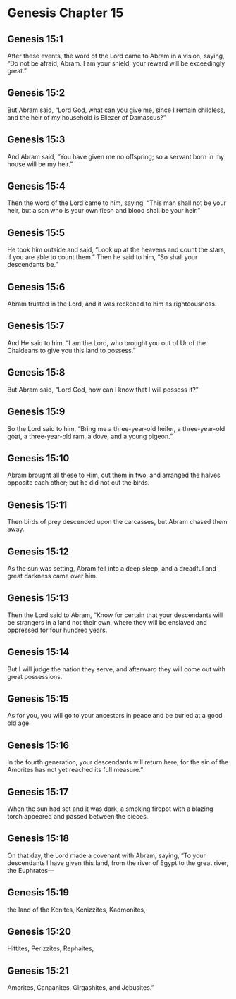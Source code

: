 # Genesis Chapter 15

## Genesis 15:1

After these events, the word of the Lord came to Abram in a vision, saying, “Do not be afraid, Abram. I am your shield; your reward will be exceedingly great.”

## Genesis 15:2

But Abram said, “Lord God, what can you give me, since I remain childless, and the heir of my household is Eliezer of Damascus?”

## Genesis 15:3

And Abram said, “You have given me no offspring; so a servant born in my house will be my heir.”

## Genesis 15:4

Then the word of the Lord came to him, saying, “This man shall not be your heir, but a son who is your own flesh and blood shall be your heir.”

## Genesis 15:5

He took him outside and said, “Look up at the heavens and count the stars, if you are able to count them.” Then he said to him, “So shall your descendants be.”

## Genesis 15:6

Abram trusted in the Lord, and it was reckoned to him as righteousness.

## Genesis 15:7

And He said to him, “I am the Lord, who brought you out of Ur of the Chaldeans to give you this land to possess.”

## Genesis 15:8

But Abram said, “Lord God, how can I know that I will possess it?”

## Genesis 15:9

So the Lord said to him, “Bring me a three-year-old heifer, a three-year-old goat, a three-year-old ram, a dove, and a young pigeon.”

## Genesis 15:10

Abram brought all these to Him, cut them in two, and arranged the halves opposite each other; but he did not cut the birds.

## Genesis 15:11

Then birds of prey descended upon the carcasses, but Abram chased them away.

## Genesis 15:12

As the sun was setting, Abram fell into a deep sleep, and a dreadful and great darkness came over him.

## Genesis 15:13

Then the Lord said to Abram, “Know for certain that your descendants will be strangers in a land not their own, where they will be enslaved and oppressed for four hundred years.

## Genesis 15:14

But I will judge the nation they serve, and afterward they will come out with great possessions.

## Genesis 15:15

As for you, you will go to your ancestors in peace and be buried at a good old age.

## Genesis 15:16

In the fourth generation, your descendants will return here, for the sin of the Amorites has not yet reached its full measure.”

## Genesis 15:17

When the sun had set and it was dark, a smoking firepot with a blazing torch appeared and passed between the pieces.

## Genesis 15:18

On that day, the Lord made a covenant with Abram, saying, “To your descendants I have given this land, from the river of Egypt to the great river, the Euphrates—

## Genesis 15:19

the land of the Kenites, Kenizzites, Kadmonites,

## Genesis 15:20

Hittites, Perizzites, Rephaites,

## Genesis 15:21

Amorites, Canaanites, Girgashites, and Jebusites.”
